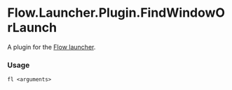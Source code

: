 Flow.Launcher.Plugin.FindWindowOrLaunch
==================

A plugin for the [Flow launcher](https://github.com/Flow-Launcher/Flow.Launcher).

### Usage

    fl <arguments>